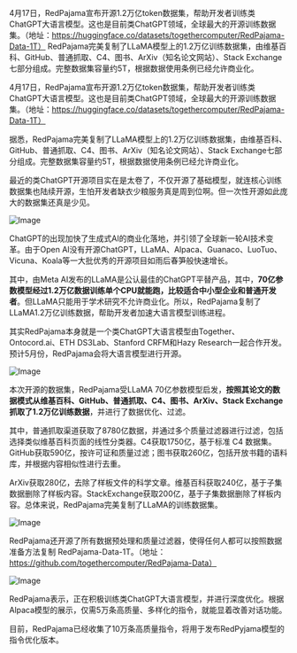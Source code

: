4月17日，RedPajama宣布开源1.2万亿token数据集，帮助开发者训练类ChatGPT大语言模型。这也是目前类ChatGPT领域，全球最大的开源训练数据集。（地址：https://huggingface.co/datasets/togethercomputer/RedPajama-Data-1T）
RedPajama完美复制了LLaMA模型上的1.2万亿训练数据集，由维基百科、GitHub、普通抓取、C4、图书、ArXiv（知名论文网站）、Stack Exchange七部分组成。完整数据集容量约5T，根据数据使用条例已经允许商业化。

4月17日，RedPajama宣布开源1.2万亿token数据集，帮助开发者训练类ChatGPT大语言模型。这也是目前类ChatGPT领域，全球最大的开源训练数据集。（地址：https://huggingface.co/datasets/togethercomputer/RedPajama-Data-1T）

据悉，RedPajama完美复制了LLaMA模型上的1.2万亿训练数据集，由维基百科、GitHub、普通抓取、C4、图书、ArXiv（知名论文网站）、Stack Exchange七部分组成。完整数据集容量约5T，根据数据使用条例已经允许商业化。

最近的类ChatGPT开源项目实在是太卷了，不仅开源了基础模型，就连核心训练数据集也陆续开源，生怕开发者缺衣少粮服务真是周到位啊。但一次性开源如此庞大的数据集还真是少见。

![Image](https://mmbiz.qpic.cn/mmbiz_png/bVibMfbuuqMnibBPibL6T7DfHKK1lkXcuv0TCleNBK7VXVqMTFCaujxtUTJsoM8mpJC1ibS2SQbVCibxqNKxIL9seMQ/640?wx_fmt=png&wxfrom=5&wx_lazy=1&wx_co=1)

ChatGPT的出现加快了生成式AI的商业化落地，并引领了全球新一轮AI技术变革。由于Open AI没有开源ChatGPT，LLaMA、Alpaca、Guanaco、LuoTuo、Vicuna、Koala等一大批优秀的开源项目如雨后春笋般快速增长。

其中，由Meta AI发布的LLaMA是公认最佳的ChatGPT平替产品，其中，**70亿参数模型经过1.2万亿数据训练单个CPU就能跑，比较适合中小型企业和普通开发者**。但LLaMA只能用于学术研究不允许商业化。所以，RedPajama复制了LLaMA1.2万亿训练数据，帮助开发者加速大语言模型训练进程。

其实RedPajama本身就是一个类ChatGPT大语言模型由Together、 Ontocord.ai、ETH DS3Lab、Stanford CRFM和Hazy Research一起合作开发。预计5月份，RedPajama会将大语言模型进行开源。

![Image](https://mmbiz.qpic.cn/mmbiz_png/bVibMfbuuqMnibBPibL6T7DfHKK1lkXcuv0TFY3TGeQ9ZFYqZnUhCo8w2mWHUiaOiaJiaot1PdppX3VQQamYnf1ZV4qQ/640?wx_fmt=png&wxfrom=5&wx_lazy=1&wx_co=1)

本次开源的数据集，RedPajama受LLaMA 70亿参数模型启发，**按照其论文的数据模式从维基百科、GitHub、普通抓取、C4、图书、ArXiv、Stack Exchange抓取了1.2万亿训练数据**，并进行了数据优化、过滤。

其中，普通抓取渠道获取了8780亿数据，并通过多个质量过滤器进行过滤，包括选择类似维基百科页面的线性分类器。C4获取1750亿，基于标准 C4 数据集。GitHub获取590亿，按许可证和质量过滤；图书获取260亿，包括开放书籍的语料库，并根据内容相似性进行去重。

ArXiv获取280亿，去除了样板文件的科学文章。维基百科获取240亿，基于子集数据删除了样板内容。StackExchange获取200亿，基于子集数据删除了样板内容。总体来说，RedPajama完美复制了LLaMA的训练数据集。

![Image](https://mmbiz.qpic.cn/mmbiz_png/bVibMfbuuqMnibBPibL6T7DfHKK1lkXcuv0zWSoPNEIkZQFtW9C694l2MltyEiaCAzS2wGCscqibN8UnficPOeTqZFSg/640?wx_fmt=png&wxfrom=5&wx_lazy=1&wx_co=1)

RedPajama还开源了所有数据预处理和质量过滤器，使得任何人都可以按照数据准备方法复制 RedPajama-Data-1T。（地址：https://github.com/togethercomputer/RedPajama-Data）

![Image](https://mmbiz.qpic.cn/mmbiz_png/bVibMfbuuqMnibBPibL6T7DfHKK1lkXcuv0A15IaN0A3Klm8Fmjacdqicr3FHpPEbOFY5y0KwRRc5YeVWhHYfCWBiaw/640?wx_fmt=png&wxfrom=5&wx_lazy=1&wx_co=1)

RedPajama表示，正在积极训练类ChatGPT大语言模型，并进行深度优化。根据Alpaca模型的展示，仅需5万条高质量、多样化的指令，就能显着改善对话功能。

目前，RedPajama已经收集了10万条高质量指令，将用于发布RedPyjama模型的指令优化版本。